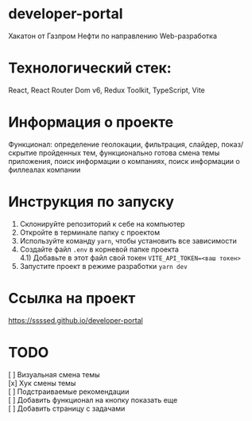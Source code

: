 # developer-portal
Хакатон от Газпром Нефти по направлению Web-разработка

# Технологический стек:
React, React Router Dom v6, Redux Toolkit, TypeScript, Vite

# Информация о проекте
Функционал: определение геолокации, фильтрация, слайдер, показ/скрытие пройденных тем, функционально готова смена темы приложения, поиск информации о компаниях, поиск информации о филлеалах компании

# Инструкция по запуску
1) Склонируйте репозиторий к себе на компьютер
2) Откройте в терминале папку с проектом
3) Используйте команду `yarn`, чтобы установить все зависимости
4) Создайте файл `.env` в корневой папке проекта<br/>
  4.1) Добавьте в этот файл свой токен `VITE_API_TOKEN=<ваш токен>`
5) Запустите проект в режиме разработки `yarn dev`

# Ссылка на проект
https://ssssed.github.io/developer-portal

# TODO
[ ] Визуальная смена темы<br/>
[x] Хук смены темы<br/>
[ ] Подстраиваемые рекомендации<br/>
[ ] Добавить функционал на кнопку показать еще<br/>
[ ] Добавить страницу с задачами
